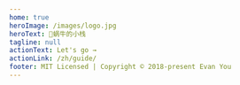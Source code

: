 ```yaml
---
home: true
heroImage: /images/logo.jpg
heroText: 🐌蜗牛的小栈
tagline: null
actionText: Let's go →
actionLink: /zh/guide/
footer: MIT Licensed | Copyright © 2018-present Evan You
---
```

